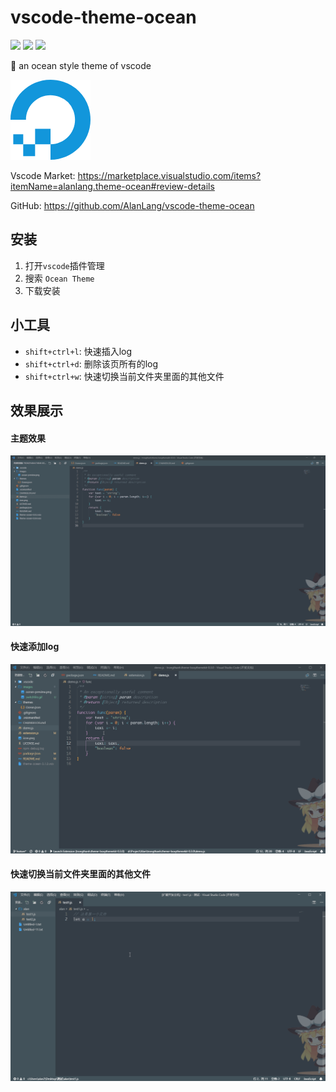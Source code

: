 # vscode-theme-ocean
![](https://vsmarketplacebadge.apphb.com/version/alanlang.theme-ocean.svg) ![](https://vsmarketplacebadge.apphb.com/downloads/alanlang.theme-ocean.svg) ![](https://vsmarketplacebadge.apphb.com/rating-star/alanlang.theme-ocean.svg)

🎨 an ocean style theme of vscode

![](icon.png)

Vscode Market: https://marketplace.visualstudio.com/items?itemName=alanlang.theme-ocean#review-details

GitHub: https://github.com/AlanLang/vscode-theme-ocean
## 安装
1. 打开`vscode`插件管理
2. 搜索 `Ocean Theme`
3. 下载安装

## 小工具
* `shift+ctrl+l`: 快速插入log
* `shift+ctrl+d`: 删除该页所有的log
* `shift+ctrl+w`: 快速切换当前文件夹里面的其他文件

## 效果展示

#### 主题效果
![](images/ocean-preview.png)

#### 快速添加log
![](images/quicklog.gif)

#### 快速切换当前文件夹里面的其他文件
![](images/switchfile.gif)
